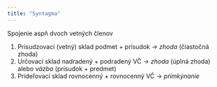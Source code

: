 ```yaml
---
title: "Syntagma"
---
```


Spojenie aspň dvoch vetných členov

1. Prisudzovací (vetný) sklad
	podmet + prísudok -> *zhoda* (čiastočná zhoda)
2. Určovací sklad
	nadradený + podradený VČ -> *zhoda* (úplná zhoda) alebo *väzba* (prísudok + predmet)
3. Prideľovací sklad
	rovnocenný + rovnocenný VČ -> *primkýnanie*

